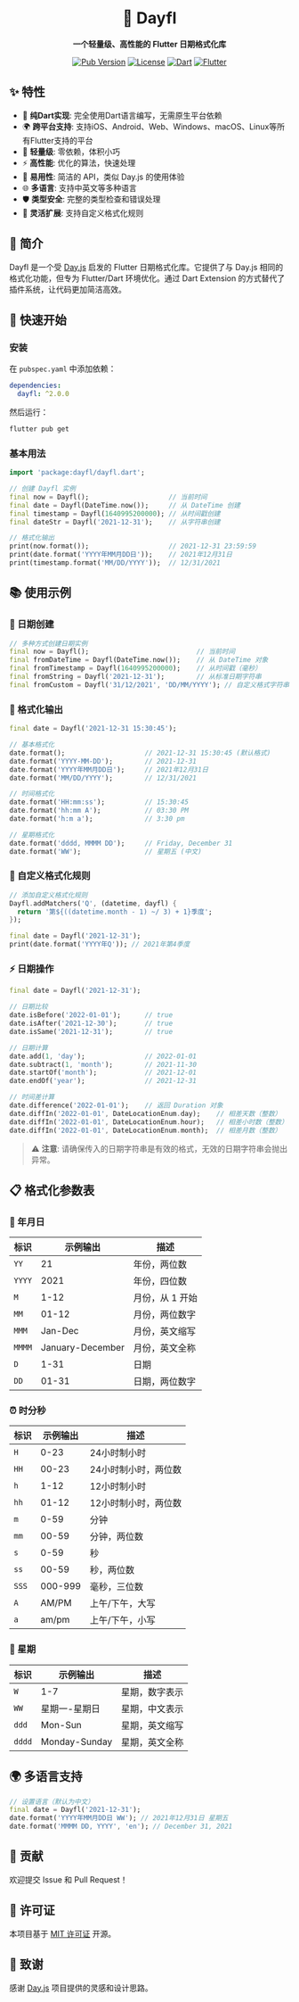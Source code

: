<div align="center">
  <h1>📅 Dayfl</h1>
  <p><strong>一个轻量级、高性能的 Flutter 日期格式化库</strong></p>
  
  [![Pub Version](https://img.shields.io/pub/v/dayfl?style=flat-square)](https://pub.dev/packages/dayfl)
  [![License](https://img.shields.io/badge/license-MIT-blue.svg?style=flat-square)](LICENSE)
  [![Dart](https://img.shields.io/badge/dart-%3E%3D2.15.1-blue.svg?style=flat-square)](https://dart.dev/)
  [![Flutter](https://img.shields.io/badge/flutter-%3E%3D1.20.0-blue.svg?style=flat-square)](https://flutter.dev/)
</div>

## ✨ 特性

- 🎯 **纯Dart实现**: 完全使用Dart语言编写，无需原生平台依赖
- 🌍 **跨平台支持**: 支持iOS、Android、Web、Windows、macOS、Linux等所有Flutter支持的平台
- 🚀 **轻量级**: 零依赖，体积小巧
- ⚡ **高性能**: 优化的算法，快速处理
- 🔧 **易用性**: 简洁的 API，类似 Day.js 的使用体验
- 🌐 **多语言**: 支持中英文等多种语言
- 🛡️ **类型安全**: 完整的类型检查和错误处理
- 🔄 **灵活扩展**: 支持自定义格式化规则

## 📖 简介

Dayfl 是一个受 [Day.js](https://github.com/iamkun/dayjs) 启发的 Flutter 日期格式化库。它提供了与 Day.js 相同的格式化功能，但专为 Flutter/Dart 环境优化。通过 Dart Extension 的方式替代了插件系统，让代码更加简洁高效。

## 🚀 快速开始

### 安装

在 `pubspec.yaml` 中添加依赖：

```yaml
dependencies:
  dayfl: ^2.0.0
```

然后运行：

```bash
flutter pub get
```

### 基本用法

```dart
import 'package:dayfl/dayfl.dart';

// 创建 Dayfl 实例
final now = Dayfl();                    // 当前时间
final date = Dayfl(DateTime.now());     // 从 DateTime 创建
final timestamp = Dayfl(1640995200000); // 从时间戳创建
final dateStr = Dayfl('2021-12-31');    // 从字符串创建

// 格式化输出
print(now.format());                    // 2021-12-31 23:59:59
print(date.format('YYYY年MM月DD日'));    // 2021年12月31日
print(timestamp.format('MM/DD/YYYY'));  // 12/31/2021
```

## 📚 使用示例

### 📅 日期创建

```dart
// 多种方式创建日期实例
final now = Dayfl();                           // 当前时间
final fromDateTime = Dayfl(DateTime.now());    // 从 DateTime 对象
final fromTimestamp = Dayfl(1640995200000);    // 从时间戳（毫秒）
final fromString = Dayfl('2021-12-31');        // 从标准日期字符串
final fromCustom = Dayfl('31/12/2021', 'DD/MM/YYYY'); // 自定义格式字符串
```

### 🎨 格式化输出

```dart
final date = Dayfl('2021-12-31 15:30:45');

// 基本格式化
date.format();                    // 2021-12-31 15:30:45 (默认格式)
date.format('YYYY-MM-DD');        // 2021-12-31
date.format('YYYY年MM月DD日');     // 2021年12月31日
date.format('MM/DD/YYYY');        // 12/31/2021

// 时间格式化
date.format('HH:mm:ss');          // 15:30:45
date.format('hh:mm A');           // 03:30 PM
date.format('h:m a');             // 3:30 pm

// 星期格式化
date.format('dddd, MMMM DD');     // Friday, December 31
date.format('WW');                // 星期五 (中文)
```

### 🔧 自定义格式化规则

```dart
// 添加自定义格式化规则
Dayfl.addMatchers('Q', (datetime, dayfl) {
  return '第${((datetime.month - 1) ~/ 3) + 1}季度';
});

final date = Dayfl('2021-12-31');
print(date.format('YYYY年Q')); // 2021年第4季度
```

### ⚡ 日期操作

```dart
final date = Dayfl('2021-12-31');

// 日期比较
date.isBefore('2022-01-01');      // true
date.isAfter('2021-12-30');       // true
date.isSame('2021-12-31');        // true

// 日期计算
date.add(1, 'day');               // 2022-01-01
date.subtract(1, 'month');        // 2021-11-30
date.startOf('month');            // 2021-12-01
date.endOf('year');               // 2021-12-31

// 时间差计算
date.difference('2022-01-01');    // 返回 Duration 对象
date.diffIn('2022-01-01', DateLocationEnum.day);    // 相差天数（整数）
date.diffIn('2022-01-01', DateLocationEnum.hour);   // 相差小时数（整数）
date.diffIn('2022-01-01', DateLocationEnum.month);  // 相差月数（整数）
```

> ⚠️ **注意**: 请确保传入的日期字符串是有效的格式，无效的日期字符串会抛出异常。

## 📋 格式化参数表

### 📅 年月日

| 标识 | 示例输出 | 描述 |
|------|----------|------|
| `YY` | 21 | 年份，两位数 |
| `YYYY` | 2021 | 年份，四位数 |
| `M` | 1-12 | 月份，从 1 开始 |
| `MM` | 01-12 | 月份，两位数字 |
| `MMM` | Jan-Dec | 月份，英文缩写 |
| `MMMM` | January-December | 月份，英文全称 |
| `D` | 1-31 | 日期 |
| `DD` | 01-31 | 日期，两位数字 |

### ⏰ 时分秒

| 标识 | 示例输出 | 描述 |
|------|----------|------|
| `H` | 0-23 | 24小时制小时 |
| `HH` | 00-23 | 24小时制小时，两位数 |
| `h` | 1-12 | 12小时制小时 |
| `hh` | 01-12 | 12小时制小时，两位数 |
| `m` | 0-59 | 分钟 |
| `mm` | 00-59 | 分钟，两位数 |
| `s` | 0-59 | 秒 |
| `ss` | 00-59 | 秒，两位数 |
| `SSS` | 000-999 | 毫秒，三位数 |
| `A` | AM/PM | 上午/下午，大写 |
| `a` | am/pm | 上午/下午，小写 |

### 📆 星期

| 标识 | 示例输出 | 描述 |
|------|----------|------|
| `W` | 1-7 | 星期，数字表示 |
| `WW` | 星期一-星期日 | 星期，中文表示 |
| `ddd` | Mon-Sun | 星期，英文缩写 |
| `dddd` | Monday-Sunday | 星期，英文全称 |

## 🌍 多语言支持

```dart
// 设置语言（默认为中文）
final date = Dayfl('2021-12-31');
date.format('YYYY年MM月DD日 WW'); // 2021年12月31日 星期五
date.format('MMMM DD, YYYY', 'en'); // December 31, 2021
```

## 🤝 贡献

欢迎提交 Issue 和 Pull Request！

## 📄 许可证

本项目基于 [MIT 许可证](LICENSE) 开源。

## 🙏 致谢

感谢 [Day.js](https://github.com/iamkun/dayjs) 项目提供的灵感和设计思路。
